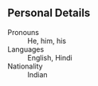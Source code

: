 ## Personal Details

<dl>
  <dt>Pronouns</dt>             <dd>He, him, his</dd>
  <dt>Languages</dt>            <dd>English, Hindi</dd>
  <dt>Nationality</dt>          <dd>Indian</dd>
</dl>
